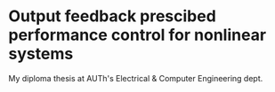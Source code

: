 # Output feedback prescibed performance control for nonlinear systems 
My diploma thesis at AUTh's Electrical &amp; Computer Engineering dept.
